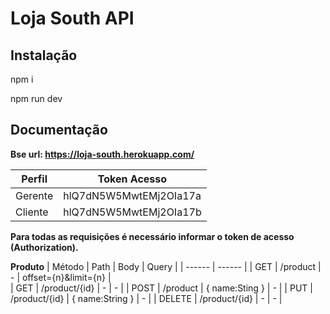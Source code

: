 # Loja South API

## Instalação
npm i

npm run dev


## Documentação
**Bse url:  https://loja-south.herokuapp.com/**



| Perfil  |        Token Acesso    |
| ------  |          ------        |
| Gerente | hlQ7dN5W5MwtEMj2OIa17a |
| Cliente | hlQ7dN5W5MwtEMj2OIa17b |

**Para todas as requisições é necessário informar o token de acesso (Authorization).**

**Produto**
| Método  |   Path   | Body | Query |
| ------ | ------ |
| GET    | /product      |  -              |  offset={n}&limit={n}  |  
| GET    | /product/{id} |  -              | -                      |
| POST   | /product      | { name:Sting }  | -                      |
| PUT    | /product/{id} | { name:String } | -                      |
| DELETE | /product/{id} | -               | -                      |




